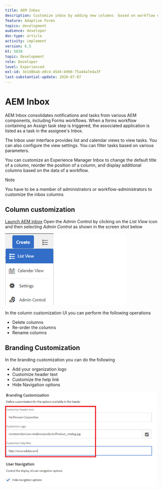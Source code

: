 ```yaml
---
title: AEM Inbox
description: Customize inbox by adding new columns  based on workflow data
feature: Adaptive Forms
topics: development
audience: developer
doc-type: article
activity: implement
version: 6.5
kt: 5830
topic: Development
role: Developer
level: Experienced
exl-id: 3e1d86ab-e0c4-45d4-b998-75a44a7e4a3f
last-substantial-update: 2020-07-07
---
```

# AEM Inbox

AEM Inbox consolidates notifications and tasks from various AEM components, including Forms workflows. When a forms workflow containing an Assign task step is triggered, the associated application is listed as a task in the assignee's Inbox.

The Inbox user interface provides list and calendar views to view tasks. You can also configure the view settings. You can filter tasks based on various parameters.
 
You can customize an Experience Manager Inbox to change the default title of a column, reorder the position of a column, and display additional columns based on the data of a workflow.

>[!NOTE]
>
>You have to be a member of administrators or workflow-administrators to customize the inbox columns

## Column customization

[Launch AEM inbox](http://localhost:4502/aem/inbox)
Open the Admin Control by clicking on the _List View_ icon and then selecting _Admin Control_ as shown in the screen shot below

![admin-control](assets/open-customization.png)

In the column customization UI you can perform the following operations

* Delete columns
* Re-order the columns
* Rename columns

## Branding Customization

In the branding customization you can do the following

* Add your organization logo
* Customize header text
* Customize the help link
* Hide Navigation options

![inbox-branding](assets/branding-customization.PNG)
